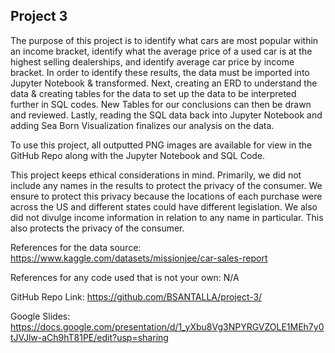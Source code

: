 ## Project 3

The purpose of this project is to identify what cars are most popular within an income bracket, identify what the average price of a used car is at the highest selling dealerships, and identify average car price by income bracket. In order to identify these results, the data must be imported into Jupyter Notebook & transformed. Next, creating an ERD to understand the data & creating tables for the data to set up the data to be interpreted further in SQL codes. New Tables for our conclusions can then be drawn and reviewed. Lastly, reading the SQL data back into Jupyter Notebook and adding Sea Born Visualization finalizes our analysis on the data.

To use this project, all outputted PNG images are available for view in the GitHub Repo along with the Jupyter Notebook and SQL Code.

This project keeps ethical considerations in mind. Primarily, we did not include any names in the results to protect the privacy of the consumer. We ensure to protect this privacy because the locations of each purchase were across the US and different states could have different legislation. We also did not divulge income information in relation to any name in particular. This also protects the privacy of the consumer.

References for the data source:
https://www.kaggle.com/datasets/missionjee/car-sales-report

References for any code used that is not your own:
N/A

GitHub Repo Link:
https://github.com/BSANTALLA/project-3/

Google Slides:
https://docs.google.com/presentation/d/1_yXbu8Vg3NPYRGVZOLE1MEh7y0tJVJlw-aCh9hT81PE/edit?usp=sharing
